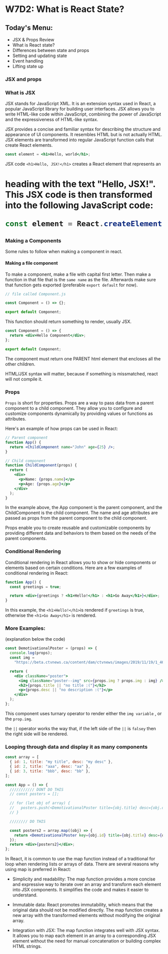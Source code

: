 # W7D2: What is React State?

## Today's Menu:

- JSX & Props Review
- What is React state?
- Differences between state and props
- Setting and updating state
- Event handling
- Lifting state up

### JSX and props

### What is JSX

JSX stands for JavaScript XML. It is an extension syntax used in React, a popular JavaScript library for building user interfaces. JSX allows you to write HTML-like code within JavaScript, combining the power of JavaScript and the expressiveness of HTML-like syntax.

JSX provides a concise and familiar syntax for describing the structure and appearance of UI components. It resembles HTML but is not actually HTML. JSX elements are transformed into regular JavaScript function calls that create React elements.

```jsx
const element = <h1>Hello, world</h1>;
```

JSX code `<h1>Hello, JSX!</h1>` creates a React element that represents an <h1> heading with the text "Hello, JSX!". This JSX code is then transformed into the following JavaScript code:

```jsx
const element = React.createElement("h1", null, "Hello, JSX!");
```

### Making a Components

Some rules to follow when making a component in react.

#### Making a file component

To make a component, make a file with capital first letter. Then make a function in that file that is the `same name` as the file. Afterwards make sure that function gets exported (preferable `export default` for now).

```jsx
// file called Component.js

const Component = () => {};

export default Component;
```

This function should return something to render, usually JSX.

```jsx
const Component = () => {
  return <div>Hello Component</div>;
};

export default Component;
```

The component must return one PARENT html element that encloses all the other children.

HTML/JSX syntax will matter, because if something is missmatched, react will not compile it.

### Props

`Props` is short for properties. Props are a way to pass data from a parent component to a child component. They allow you to configure and customize components dynamically by providing values or functions as attributes.

Here's an example of how props can be used in React:

```jsx
// Parent component
function App() {
  return <ChildComponent name="John" age={25} />;
}

// Child component
function ChildComponent(props) {
  return (
    <div>
      <p>Name: {props.name}</p>
      <p>Age: {props.age}</p>
    </div>
  );
}
```

In the example above, the App component is the parent component, and the ChildComponent is the child component. The name and age attributes are passed as props from the parent component to the child component.

Props enable you to create reusable and customizable components by providing different data and behaviors to them based on the needs of the parent components.

### Conditional Rendering

Conditional rendering in React allows you to show or hide components or elements based on certain conditions. Here are a few examples of conditional rendering in React:

```jsx
function App() {
  const greetings = true;

  return <div>{greetings ? <h1>Hello!</h1> : <h1>Go Away</h1>}</div>;
}
```

In this example, the `<h1>Hello!</h1>`is rendered if `greetings` is true, otherwise the `<h1>Go Away</h1>` is rendered.

### More Examples:

(explanation below the code)

```jsx
const DemotivationalPoster = (props) => {
  console.log(props);
  const img =
    "https://beta.ctvnews.ca/content/dam/ctvnews/images/2019/11/19/1_4692108.jpg";

  return (
    <div className="poster">
      <img className="poster--img" src={props.img ? props.img : img} />
      <h2>{props.title || "no title :("}</h2>
      <p>{props.desc || "no description :("}</p>
    </div>
  );
};
```

This component uses turnary operator to render either the `img variable` , or the `prop.img`.

the `||` operator works the way that, if the left side of the `||` is `falsey` then the right side will be rendered.

### Looping through data and display it as many components

```jsx
const array = [
  { id: 1, title: "my title", desc: "my desc" },
  { id: 2, title: "aaa", desc: "aa" },
  { id: 3, title: "bbb", desc: "bb" },
];

const App = () => {
  /////////// DONT DO THIS
  // const posters = [];

  // for (let obj of array) {
  //   posters.push(<DemotivationalPoster title={obj.title} desc={obj.desc}/>)
  // }

  //////// DO THIS

  const posters2 = array.map((obj) => {
    return <DemotivationalPoster key={obj.id} title={obj.title} desc={obj.desc} />;
  });
  return <div>{posters2}</div>;
};
```

In React, it is common to use the map function instead of a traditional for loop when rendering lists or arrays of data. There are several reasons why using map is preferred in React:

- Simplicity and readability: The map function provides a more concise and expressive way to iterate over an array and transform each element into JSX components. It simplifies the code and makes it easier to understand.

- Immutable data: React promotes immutability, which means that the original data should not be modified directly. The map function creates a new array with the transformed elements without modifying the original array.

- Integration with JSX: The map function integrates well with JSX syntax. It allows you to map each element in an array to a corresponding JSX element without the need for manual concatenation or building complex HTML strings.
